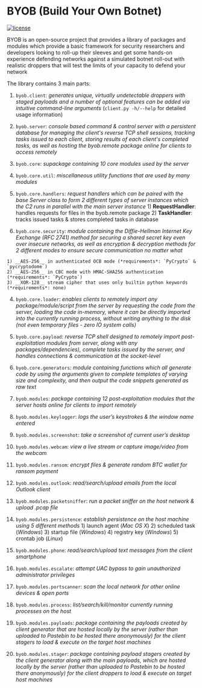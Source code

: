 # BYOB (Build Your Own Botnet)
[![license](https://img.shields.io/badge/license-GPL--3.0-green.svg)](https://github.com/colental/byob/blob/master/LICENSE)

BYOB is an open-source project that provides a library of packages
and modules which provide a basic framework for security researchers and
developers looking to roll-up their sleeves and get some hands-on experience
defending networks against a simulated botnet roll-out with realistic droppers
that will test the limits of your capacity to defend your network

The library contains 3 main parts:

1) `byob.client`: *generates unique, virtually undetectable droppers with staged payloads
  and a number of optional features can be added via intuitive command-line
  arguments* (`client.py -h/--help` for detailed usage information)

2) `byob.server`: *console based command & control server with a persistent database for
  managing the client's reverse TCP shell sessions, tracking tasks issued
  to each client, storing results of each client's completed tasks, as well
  as hosting the byob.remote package online for clients to access remotely*

3) `byob.core`: *supackage containing 10 core modules used by the server*
  1) `byob.core.util`: *miscellaneous utility functions that are used by many modules*
  2) `byob.core.handlers`: *request handlers which can be paired with the base Server class to form 
    2 different types of server instances which the C2 runs in parallel with
    the main server instance*
    1) __RequestHandler__: handles requests for files in the byob.remote package
    2) __TaskHandler__: tracks issued tasks & stores completed tasks in database

  3) `byob.core.security`: *module containing the Diffie-Hellman Internet Key Exchange (RFC 2741)
    method for securing a shared secret key even over insecure networks,
    as well as encryption & decryption methods for 2 different modes to
    ensure secure communication no matter what*

    1) __AES-256__ in authenticated OCB mode (*requirements*: `PyCrypto` & `pycryptodome`) 
    2) __AES-256__ in CBC mode with HMAC-SHA256 authentication (*requirements*: `PyCrypto`)
    3) __XOR-128__ stream cipher that uses only builtin python keywords (*requirements*: none)

  4) `byob.core.loader`: *enables clients to remotely import any package/module/script from the server
    by requesting the code from the server, loading the code in-memory, where
    it can be directly imported into the currently running process, without 
    writing anything to the disk (not even temporary files - zero IO system calls)*

  5) `byob.core.payload`: *reverse TCP shell designed to remotely import post-exploitation modules from
    server, along with any packages/dependencies), complete tasks issued by
    the server, and handles connections & communication at the socket-level*

  6) `byob.core.generators`: *module containing functions which all generate code by using the arguments
    given to complete templates of varying size and complexity, and then output
    the code snippets generated as raw text*

3) `byob.modules`: *package containing 12 post-exploitation modules that the server hosts online
    for clients to import remotely*

  1) `byob.modules.keylogger`: *logs the user’s keystrokes & the window name entered*
  2) `byob.modules.screenshot`: *take a screenshot of current user’s desktop*
  3) `byob.modules.webcam`: *view a live stream or capture image/video from the webcam*
  4) `byob.modules.ransom`: *encrypt files & generate random BTC wallet for ransom payment*
  5) `byob.modules.outlook`: *read/search/upload emails from the local Outlook client*
  6) `byob.modules.packetsniffer`: *run a packet sniffer on the host network & upload .pcap file*
  7) `byob.modules.persistence`: *establish persistence on the host machine using 5 different methods*
    1) launch agent   (*Mac OS X*)
    2) scheduled task (*Windows*)
    3) startup file   (*Windows*)
    4) registry key   (*Windows*)
    5) crontab job    (*Linux*)
  8) `byob.modules.phone`: *read/search/upload text messages from the client smartphone*
  9) `byob.modules.escalate`: *attempt UAC bypass to gain unauthorized administrator privileges*
  10) `byob.modules.portscanner`: *scan the local network for other online devices & open ports*
  11) `byob.modules.process`: *list/search/kill/monitor currently running processes on the host*
  12) `byob.modules.payloads`: *package containing the payloads created by client generator that 
      are hosted locally by the server (rather than uploaded to Pastebin to be hosted there 
      anonymously) for the client stagers to load & execute on the target host machines*
  14) `byob.modules.stager`: *package containing payload stagers created by the client generator along
      with the main payloads, which are hosted locally by the server (rather
      than uploaded to Pastebin to be hosted there anonymously) for the client
      droppers to load & execute on target host machines*
